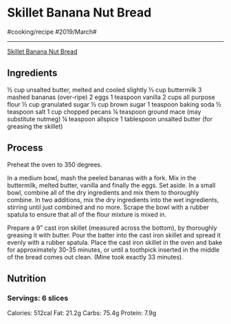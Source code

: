 # Skillet Banana Nut Bread
#cooking/recipe #2019/March#
- - - -
[Skillet Banana Nut Bread](http://www.themeaningofpie.com/2012/04/skillet-banana-nut-bread/)

## Ingredients
½ cup unsalted butter, melted and cooled slightly
⅓ cup buttermilk
3 mashed bananas (over-ripe)
2 eggs
1 teaspoon vanilla
2 cups all purpose flour
½ cup granulated sugar
½ cup brown sugar
1 teaspoon baking soda
½ teaspoon salt
1 cup chopped pecans
¼ teaspoon ground mace (may substitute nutmeg)
¼ teaspoon allspice
1 tablespoon unsalted butter (for greasing the skillet)

## Process
Preheat the oven to 350 degrees.

In a medium bowl, mash the peeled bananas with a fork. Mix in the buttermilk, melted butter, vanilla and finally the eggs. Set aside. In a small bowl, combine all of the dry ingredients and mix them to thoroughly combine. In two additions, mix the dry ingredients into the wet ingredients, stirring until just combined and no more. Scrape the bowl with a rubber spatula to ensure that all of the flour mixture is mixed in.

Prepare a 9” cast iron skillet (measured across the bottom), by thoroughly greasing it with butter. Pour the batter into the cast iron skillet and spread it evenly with a rubber spatula. Place the cast iron skillet in the oven and bake for approximately 30-35 minutes, or until a toothpick inserted in the middle of the bread comes out clean. (Mine took exactly 33 minutes).

## Nutrition
### Servings: 6 slices
Calories: 512cal
Fat: 21.2g
Carbs: 75.4g
Protein: 7.9g